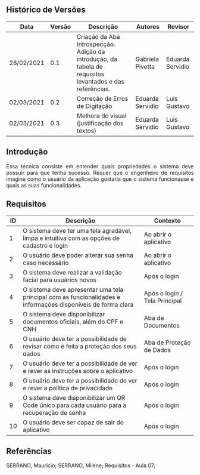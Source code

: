 ## Histórico de Versões

| Data       | Versão | Descrição         | Autores             | Revisor |
| ---------- | ------ |------------------ | ------------------- | ------- |
| 28/02/2021 | 0.1    | Criação da Aba Introspecção. Adição da introdução, da tabela de requisitos levantados e das referências. | Gabriela Pivetta    | Eduarda Servidio|
| 02/03/2021 | 0.2	  | Correção de Erros de Digitação |	Eduarda Servidio |	Luis Gustavo |
| 02/03/2021 | 0.3    | Melhora do visual (justificação dos textos) | Eduarda Servidio    | Luis Gustavo |

## Introdução

<p align="justify">Essa técnica consiste em entender quais propriedades o sistema deve possuir para que tenha sucesso. Requer que o engenheiro de requisitos imagine como o usuário da aplicação gostaria que o sistema funcionasse e quais as suas funcionalidades.</p>

## Requisitos

| ID | Descrição | Contexto |
| -- | --------- | -------- |
| 1  | O sistema deve ter uma tela agradável, limpa e intuitiva com as opções de cadastro e login | Ao abrir o aplicativo |
| 2  | O usuário deve poder alterar sua senha caso necessário | Ao abrir o aplicativo | 
| 3  | O sistema deve realizar a validação facial para usuários novos | Após o login |
| 4  | O sistema deve apresentar uma tela principal com as funcionalidades e informações disponíveis de forma clara | Após o login / Tela Principal |
| 5  | O sistema deve disponibilizar documentos oficiais, além do CPF e CNH | Aba de Documentos |
| 6  | O usuário deve ter a possibilidade de revisar como é feita a proteção dos seus dados | Aba de Proteção de Dados |
| 7  | O usuário deve ter a possibilidade de ver e rever as instruções sobre o aplicativo | Após o login |
| 8  | O usuário deve ter a possibilidade de ver e rever a política de privacidade | Após o login |
| 9  | O sistema deve disponibilizar um QR Code único para cada usuário para a recuperação de senha | Após o login |
| 10 | O usuário deve ser capaz de sair do aplicativo | Após o login |

## Referências 

SERRANO, Maurício; SERRANO, Milene; Requisitos - Aula 07;